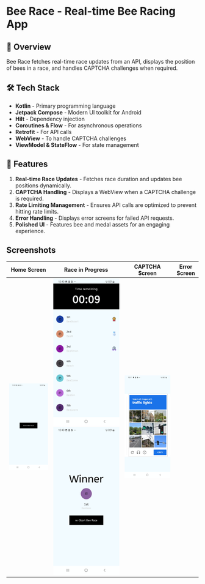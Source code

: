 # Bee Race - Real-time Bee Racing App

## 📌 Overview

Bee Race fetches real-time race updates from an API, displays the position of bees in a race, and handles CAPTCHA challenges when required.

## 🛠️ Tech Stack

- **Kotlin** - Primary programming language
- **Jetpack Compose** - Modern UI toolkit for Android
- **Hilt** - Dependency injection
- **Coroutines & Flow** - For asynchronous operations
- **Retrofit** - For API calls
- **WebView** - To handle CAPTCHA challenges
- **ViewModel & StateFlow** - For state management

## 🚀 Features

1. **Real-time Race Updates** - Fetches race duration and updates bee positions dynamically.
2. **CAPTCHA Handling** - Displays a WebView when a CAPTCHA challenge is required.
3. **Rate Limiting Management** - Ensures API calls are optimized to prevent hitting rate limits.
4. **Error Handling** - Displays error screens for failed API requests.
5. **Polished UI** - Features bee and medal assets for an engaging experience.


## Screenshots
| Home Screen | Race in Progress | CAPTCHA Screen | Error Screen |
|------------|----------------|---------------|-------------|
<img src="images/BeeRace_1.jpg">    |  <img src="images/BeeRace_2.jpg">    <img src="images/BeeRace_3.jpg">    |  <img src="images/BeeRace_4.jpg">     |  



